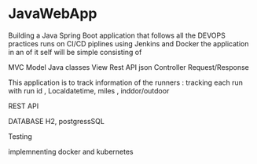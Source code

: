 # JavaWebApp 
Building a Java Spring Boot application that follows all the DEVOPS practices runs on CI/CD piplines using Jenkins and Docker 
the application in an of it self will be simple 
consisting of 

MVC 
Model Java classes 
View Rest API json 
Controller Request/Response 

This application is to track information of the runners : tracking each run with run id , Localdatetime, miles , inddor/outdoor

REST API 

DATABASE H2, postgressSQL

Testing 

implemnenting docker and kubernetes 

